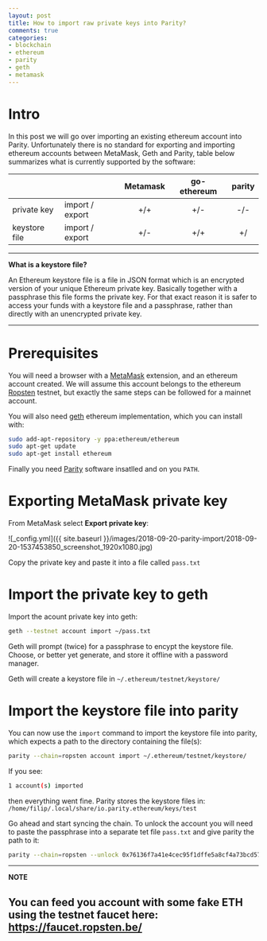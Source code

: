 ```yaml
---
layout: post
title: How to import raw private keys into Parity?
comments: true
categories:
- blockchain
- ethereum
- parity
- geth
- metamask
---
```


# <a name="intro"> Intro </a>

In this post we will go over importing an existing ethereum account into Parity.
Unfortunately there is no standard for exporting and importing ethereum accounts between MetaMask, Geth and Parity, table below summarizes what is currently supported by the software:

|               |                 | Metamask  | go-ethereum | parity |
|---------------|-----------------|:---------:|:-----------:|:------:|
| private key   | import / export |+/+        |+/-          |-/-     |
| keystore file | import / export |+/-        |+/+          |+/      |

---
**What is a keystore file?**

An Ethereum keystore file is a file in JSON format which is an encrypted version of your unique Ethereum private key. 
Basically together with a passphrase this file forms the private key. 
For that exact reason it is safer to access your funds with a keystore file and a passphrase, rather than directly with an unencrypted private key.

---

# <a name="prerequisites"> Prerequisites </a>

You will need a browser with a [MetaMask](https://metamask.io/) extension, and an ethereum account created.
We will assume this account belongs to the ethereum [Ropsten](https://ropsten.etherscan.io/) testnet, but exactly the same steps can be followed for a mainnet account.

You will also need [geth](https://github.com/ethereum/go-ethereum) ethereum implementation, which you can install with:

```bash
sudo add-apt-repository -y ppa:ethereum/ethereum
sudo apt-get update
sudo apt-get install ethereum
```

Finally you need [Parity](https://github.com/paritytech/parity-ethereum/releases) software insatlled and on you `PATH`.

# <a name="export"> Exporting MetaMask private key </a>

From MetaMask select **Export private key**:

![_config.yml]({{ site.baseurl }}/images/2018-09-20-parity-import/2018-09-20-1537453850_screenshot_1920x1080.jpg)

Copy the private key and paste it into a file called `pass.txt`

# <a name="geth-import"> Import the private key to geth </a>

Import the acount private key into geth:

```bash
geth --testnet account import ~/pass.txt
```

Geth will prompt (twice) for a passphrase to encypt the keystore file.
Choose, or better yet generate, and store it offline with a password manager.

Geth will create a keystore file in `~/.ethereum/testnet/keystore/`

# <a name="parity-import"> Import the keystore file into parity </a>

You can now use the `import` command to import the keystore file into parity, which expects a path to the directory containing the file(s):

```bash
parity --chain=ropsten account import ~/.ethereum/testnet/keystore/
```

If you see:

``` bash
1 account(s) imported
```
then everything went fine.
Parity stores the keystore files in:
`/home/filip/.local/share/io.parity.ethereum/keys/test`

Go ahead and start syncing the chain.
To unlock the account you will need to paste the passphrase into a separate tet file `pass.txt` and give parity the path to it:

```bash
parity --chain=ropsten --unlock 0x76136f7a41e4cec95f1dffe5a8cf4a73bcd5727b --password ~/pass.txt
```

---
**NOTE**

You can feed you account with some fake ETH using the testnet faucet here:
https://faucet.ropsten.be/
---
